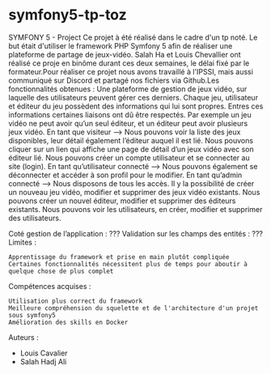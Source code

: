 # symfony5-tp-toz
SYMFONY 5 - Project
Ce projet à été réalisé dans le cadre d'un tp noté. Le but était d'utiliser le framework PHP Symfony 5
afin de réaliser une plateforme de partage de jeux-vidéo. Salah Ha et Louis Chevallier ont réalisé ce proje
en binôme durant ces deux semaines, le délai fixé par le formateur.Pour réaliser ce projet nous avons travaillé à l'IPSSI,
mais aussi communiqué sur Discord et partagé nos fichiers via Github.Les fonctionnalités obtenues :
Une plateforme de gestion de jeux vidéo, sur laquelle des utilisateurs peuvent gérer ces derniers. 
Chaque jeu, utilisateur et éditeur du jeu possèdent des informations qui lui sont propres. 
Entres ces informations certaines liaisons ont dû être respectés. 
Par exemple un jeu vidéo ne peut avoir qu’un seul éditeur, et un éditeur peut avoir plusieurs jeux vidéo.
En tant que visiteur —> Nous pouvons voir la liste des jeux disponibles, leur détail également l’éditeur auquel il est lié. 
Nous pouvons cliquer sur un lien qui affiche une page de détail d’un jeux vidéo avec son éditeur lié. 
Nous pouvons créer un compte utilisateur et se connecter au site (login).
En tant qu’utilisateur connecté —>  Nous pouvons également se déconnecter et accéder à son profil pour le modifier.
En tant qu’admin connecté —> Nous disposons de tous les accès. 
Il y la possibilité de créer un nouveau jeu vidéo,  modifier et supprimer des jeux vidéo existants. 
Nous pouvons créer un nouvel éditeur, modifier et supprimer des éditeurs existants. 
Nous pouvons voir les utilisateurs, en créer, modifier et supprimer des utilisateurs.

Coté gestion de l’application : ???
Validation sur les champs des entités : ???
Limites :

    Apprentissage du framework et prise en main plutôt compliquée
    Certaines fonctionnalités nécessitent plus de temps pour aboutir à quelque chose de plus complet

Compétences acquises :

    Utilisation plus correct du framework
    Meilleure compréhension du squelette et de l'architecture d'un projet sous symfony5
    Amélioration des skills en Docker
    
Auteurs :
- Louis Cavalier
- Salah Hadj Ali
